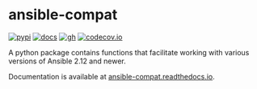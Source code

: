 # ansible-compat

[![pypi](https://img.shields.io/pypi/v/ansible-compat.svg)](https://pypi.org/project/ansible-compat/)
[![docs](https://readthedocs.org/projects/ansible-compat/badge/?version=latest)](https://ansible-compat.readthedocs.io/en/latest/)
[![gh](https://github.com/ansible/ansible-compat/actions/workflows/tox.yml/badge.svg)](https://github.com/ansible/ansible-compat/actions/workflows/tox.yml)
[![codecov.io](https://codecov.io/github/ansible/ansible-compat/coverage.svg?branch=main)](https://codecov.io/github/ansible/ansible-compat?branch=main)

A python package contains functions that facilitate working with various
versions of Ansible 2.12 and newer.

Documentation is available at
[ansible-compat.readthedocs.io](https://ansible-compat.readthedocs.io/en/latest/).
